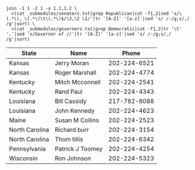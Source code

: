 ```shell
join -1 1 -2 1 -o 1.1,1.2 \
  <(cat _submodules/senators.txt|grep Republican|cut -f1,2|sed 's/\(.*\), \(.*\)\t\(.*\)$/\3,\2 \1/'|tr '[A-Z]' '[a-z]'|sed 's/ /-/g;s/,/ /g'|sort) \
  <(cat _submodules/governers.txt|grep Democratic|cut -f1,2|tr '\t' ','|sed 's/Governor of //'|tr '[A-Z]' '[a-z]'|sed 's/ /-/g;s/,/ /g'|sort)
```

| State          | Name             | Phone        |
|----------------|------------------|--------------|
| Kansas         | Jerry Moran      | 202-224-6521 |
| Kansas         | Roger Marshall   | 202-224-4774 |
| Kentucky       | Mitch Mcconnell  | 202-224-2541 |
| Kentucky       | Rand Paul        | 202-224-4343 |
| Louisiana      | Bill Cassidy     | 217-782-8088 |
| Louisiana      | John Kennedy     | 202-224-4623 |
| Maine          | Susan M Collins  | 202-224-2523 |
| North Carolina | Richard burr     | 202-224-3154 |
| North Carolina | Thom tillis      | 202-224-6342 |
| Pennsylvania   | Patrick J Toomey | 202-224-4254 |
| Wisconsin      | Ron Johnson      | 202-224-5323 |
